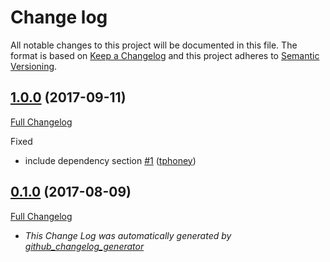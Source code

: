 # Change log

All notable changes to this project will be documented in this file. The format is based on [Keep a Changelog](http://keepachangelog.com/en/1.0.0/)
and this project adheres to [Semantic Versioning](http://semver.org).


## [1.0.0](https://github.com/puppetlabs/puppetlabs-translate/tree/1.0.0) (2017-09-11)

[Full Changelog](https://github.com/puppetlabs/puppetlabs-translate/compare/0.1.0...1.0.0)

Fixed

- include dependency section [\#1](https://github.com/puppetlabs/puppetlabs-translate/pull/1) ([tphoney](https://github.com/tphoney))

## [0.1.0](https://github.com/puppetlabs/puppetlabs-translate/tree/0.1.0) (2017-08-09)

[Full Changelog](https://github.com/puppetlabs/puppetlabs-translate/compare/5aae99e928e90b85e90f04eb7a2bcfe42e29cd57...0.1.0)

* *This Change Log was automatically generated by [github_changelog_generator](https://github.com/skywinder/Github-Changelog-Generator)*
